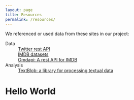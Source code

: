 ```yaml
---
layout: page
title: Resources
permalink: /resources/
---
```


<!-- This is the base Jekyll theme. You can find out more info about customizing your Jekyll theme, as well as basic Jekyll usage documentation at [jekyllrb.com](http://jekyllrb.com/)

You can find the source code for the Jekyll new theme at:
{% include icon-github.html username="jglovier" %} /
[jekyll-new](https://github.com/jglovier/jekyll-new)

You can find the source code for Jekyll at
{% include icon-github.html username="jekyll" %} /
[jekyll](https://github.com/jekyll/jekyll) -->

We referenced or used data from these sites in our project: 
<dl>
    <dt>Data</dt>
        <dd><a href="https://dev.twitter.com/rest/public">Twitter rest API</a></dd>
        <dd><a href="http://www.imdb.com/interfaces">IMDB datasets</a></dd>
        <dd><a href="http://www.omdbapi.com/">Omdapi: A rest API for IMDB</a></dd>
    <dt>Analysis</dt>
        <dd><a href="https://textblob.readthedocs.org/en/dev/">TextBlob: a library for 
            processing textual data</a></dd>
</dl>
<h1>Hello World</h1>